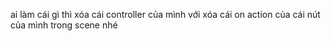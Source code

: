 ai làm cái gì thì xóa cái controller của mình với xóa cái on action của cái nút của mình trong scene nhé
